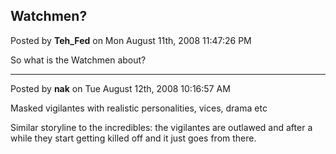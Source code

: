 ## Watchmen?
Posted by **Teh_Fed** on Mon August 11th, 2008 11:47:26 PM

So what is the Watchmen about?

--------------------------------------------------------------------------------

Posted by **nak** on Tue August 12th, 2008 10:16:57 AM

Masked vigilantes with realistic personalities, vices, drama etc

Similar storyline to the incredibles: the vigilantes are outlawed and after a
while they start getting killed off and it just goes from there.
